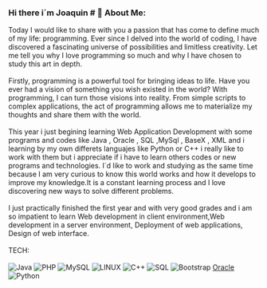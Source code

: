### Hi there i´m Joaquin # 💫 About Me:
Today I would like to share with you a passion that has come to define much of my life: programming. Ever since I delved into the world of coding, I have discovered a fascinating universe of possibilities and limitless creativity. Let me tell you why I love programming so much and why I have chosen to study this art in depth.<br><br>
Firstly, programming is a powerful tool for bringing ideas to life. Have you ever had a vision of something you wish existed in the world? With programming, I can turn those visions into reality. From simple scripts to complex applications, the act of programming allows me to materialize my thoughts and share them with the world.<br><br>
This year i just begining learning Web Application Development with some programs and codes like Java , Oracle , SQL ,MySql , BaseX , XML and i learning by my own differets languajes like Python or C++ i  really like to work with them but i appreciate if i have to learn others codes or new programs and technologies. I´d like to work and studying as the same time because I am very curious  to know this world  works and how it develops to improve my knowledge.It is a constant learning process and I love discovering new ways to solve different problems.<br><br>
I just practically finished the first year and with very good grades and i am so impatient to learn Web development in client environment,Web development in a server environment, Deployment of web applications, Design of web interface.<br><br>
TECH:<br><br>
![Java](https://img.shields.io/badge/java-%23ED8B00.svg?style=for-the-badge&logo=java&logoColor=white)  ![PHP](https://img.shields.io/badge/php-%23777BB4.svg?style=for-the-badge&logo=php&logoColor=white)  ![MySQL](https://img.shields.io/badge/mysql-%2300f.svg?style=for-the-badge&logo=mysql&logoColor=white) ![LINUX](https://img.shields.io/badge/Linux-FCC624?style=for-the-badge&logo=linux&logoColor=black) ![C++](https://img.shields.io/badge/-C++-000000?style=flat&logo=c%2B%2B) ![SQL](https://img.shields.io/badge/-SQL-000000?style=flat&logo=postgresql)
![Bootstrap](https://img.shields.io/badge/bootstrap-%23563D7C.svg?style=for-the-badge&logo=bootstrap&logoColor=white) [Oracle](https://github.com/oracle)  ![Python](https://img.shields.io/badge/python-3670A0?style=for-the-badge&logo=python&logoColor=ffdd54)





